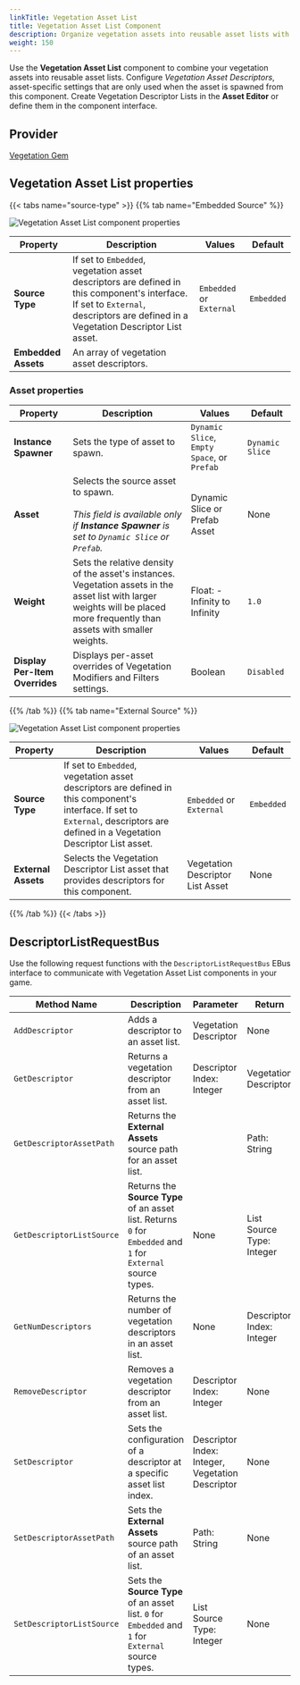 ```yaml
---
linkTitle: Vegetation Asset List
title: Vegetation Asset List Component
description: Organize vegetation assets into reusable asset lists with customized weights and settings in Open 3D Engine (O3DE).
weight: 150
---
```


Use the **Vegetation Asset List** component to combine your vegetation assets into reusable asset lists.  Configure *Vegetation Asset Descriptors*, asset-specific settings that are only used when the asset is spawned from this component.  Create Vegetation Descriptor Lists in the **Asset Editor** or define them in the component interface.

## Provider

[Vegetation Gem](/docs/user-guide/gems/reference/environment/vegetation/)

## Vegetation Asset List properties

{{< tabs name="source-type" >}}
{{% tab name="Embedded Source" %}}

![Vegetation Asset List component properties](/images/user-guide/components/reference/vegetation/vegetation-asset-list-component-embedded.png)

| Property | Description | Values | Default |
|-|-|-|-|
| **Source Type** | If set to `Embedded`, vegetation asset descriptors are defined in this component's interface.  If set to `External`, descriptors are defined in a Vegetation Descriptor List asset. | `Embedded` or `External` | `Embedded` |
| **Embedded Assets** | An array of vegetation asset descriptors. |  |  |

### Asset properties

| Property | Description | Values | Default |
|-|-|-|-|
| **Instance Spawner** | Sets the type of asset to spawn. | `Dynamic Slice`, `Empty Space`, or `Prefab` | `Dynamic Slice` |
| **Asset** | Selects the source asset to spawn.<br> <br>*This field is available only if **Instance Spawner** is set to `Dynamic Slice` or `Prefab`.* | Dynamic Slice or Prefab Asset | None |
| **Weight** | Sets the relative density of the asset's instances.  Vegetation assets in the asset list with larger weights will be placed more frequently than assets with smaller weights. | Float: -Infinity to Infinity | `1.0` |
| **Display Per-Item Overrides** | Displays per-asset overrides of Vegetation Modifiers and Filters settings. | Boolean | `Disabled` |

{{% /tab %}}
{{% tab name="External Source" %}}

![Vegetation Asset List component properties](/images/user-guide/components/reference/vegetation/vegetation-asset-list-component-external.png)

| Property | Description | Values | Default |
|-|-|-|-|
| **Source Type** | If set to `Embedded`, vegetation asset descriptors are defined in this component's interface.  If set to `External`, descriptors are defined in a Vegetation Descriptor List asset. | `Embedded` or `External` | `Embedded` |
| **External Assets** | Selects the Vegetation Descriptor List asset that provides descriptors for this component. | Vegetation Descriptor List Asset | None |

{{% /tab %}}
{{< /tabs >}}

## DescriptorListRequestBus

Use the following request functions with the `DescriptorListRequestBus` EBus interface to communicate with Vegetation Asset List components in your game.

| Method Name | Description | Parameter | Return | Scriptable |
|-|-|-|-|-|
| `AddDescriptor` | Adds a descriptor to an asset list. | Vegetation Descriptor | None | Yes |
| `GetDescriptor` | Returns a vegetation descriptor from an asset list. | Descriptor Index: Integer | Vegetation Descriptor | Yes |
| `GetDescriptorAssetPath` | Returns the **External Assets** source path for an asset list. |  | Path: String | Yes |
| `GetDescriptorListSource` | Returns the **Source Type** of an asset list. Returns `0` for `Embedded` and `1` for `External` source types.| None | List Source Type: Integer | Yes |
| `GetNumDescriptors` | Returns the number of vegetation descriptors in an asset list. | None | Descriptor Index: Integer | Yes |
| `RemoveDescriptor` | Removes a vegetation descriptor from an asset list. | Descriptor Index: Integer | None | Yes |
| `SetDescriptor` | Sets the configuration of a descriptor at a specific asset list index. | Descriptor Index: Integer, Vegetation Descriptor | None | Yes |
| `SetDescriptorAssetPath` | Sets the **External Assets** source path of an asset list. | Path: String | None | Yes |
| `SetDescriptorListSource` | Sets the **Source Type** of an asset list. `0` for `Embedded` and `1` for `External` source types. | List Source Type: Integer | None | Yes |
